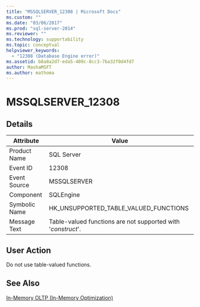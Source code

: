 ```yaml
---
title: "MSSQLSERVER_12308 | Microsoft Docs"
ms.custom: ""
ms.date: "03/06/2017"
ms.prod: "sql-server-2014"
ms.reviewer: ""
ms.technology: supportability
ms.topic: conceptual
helpviewer_keywords: 
  - "12308 (Database Engine error)"
ms.assetid: b8a8a2d7-eda5-409c-8cc3-7ba32f0d4fd7
author: MashaMSFT
ms.author: mathoma
---
```

# MSSQLSERVER_12308
    
## Details  
  
|Attribute|Value|  
|-|-|  
|Product Name|SQL Server|  
|Event ID|12308|  
|Event Source|MSSQLSERVER|  
|Component|SQLEngine|  
|Symbolic Name|HK_UNSUPPORTED_TABLE_VALUED_FUNCTIONS|  
|Message Text|Table-valued functions are not supported with '*construct*'.|  
  
## User Action  
 Do not use table-valued functions.  
  
## See Also  
 [In-Memory OLTP &#40;In-Memory Optimization&#41;](../in-memory-oltp/in-memory-oltp-in-memory-optimization.md)  
  
  
